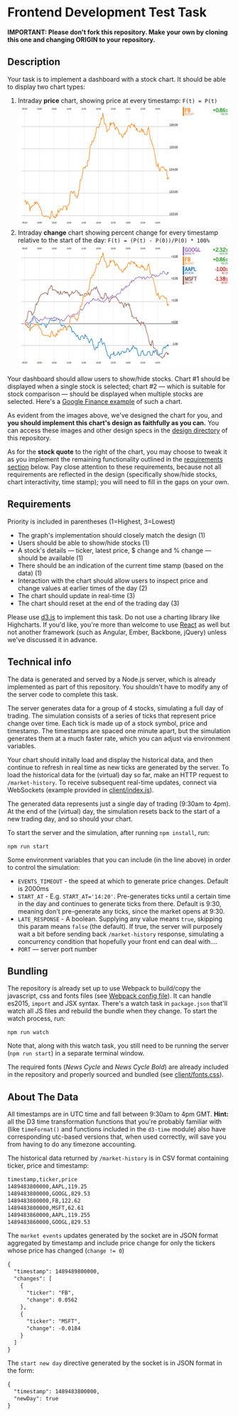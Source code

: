 # Frontend Development Test Task

**IMPORTANT: Please don't fork this repository. Make your own by cloning this one and changing ORIGIN to your repository.**


## Description

Your task is to implement a dashboard with a stock chart. It should be able to display two chart types:

1. Intraday **price** chart, showing price at every timestamp: `F(t) = P(t)` ![Price Chart](design/price-chart.png)
2. Intraday **change** chart showing percent change for every timestamp relative to the start of the day: `F(t) = (P(t) - P(0))/P(0) * 100%` ![Percent Chart](design/pct-chg-chart.png)

Your dashboard should allow users to show/hide stocks. Chart #1 should be displayed when a single stock is selected; chart #2 — which is suitable for stock comparison — should be displayed when multiple stocks are selected. Here's a [Google Finance example](https://www.google.com/finance?q=aapl%2C+msft%2C+goog%2C+fb&ei=k9StWJj0KsHSeOjOt9gF) of such a chart.

As evident from the images above, we've designed the chart for you, and **you should implement this chart's design as faithfully as you can.** You can access these images and other design specs in the [design directory](design) of this repository.

As for the **stock quote** to the right of the chart, you may choose to tweak it as you implement the remaining functionality outlined in the [requirements section](#requirements) below. Pay close attention to these requirements, because not all requirements are reflected in the design (specifically show/hide stocks, chart interactivity, time stamp); you will need to fill in the gaps on your own.


## Requirements

Priority is included in parentheses (1=Highest, 3=Lowest)

- The graph's implementation should closely match the design (1)
- Users should be able to show/hide stocks (1)
- A stock's details — ticker, latest price, $ change and % change — should be available (1)
- There should be an indication of the current time stamp (based on the data) (1)
- Interaction with the chart should allow users to inspect price and change values at earlier times of the day (2)
- The chart should update in real-time (3)
- The chart should reset at the end of the trading day (3)

Please use [d3.js](https://d3js.org) to implement this task. Do not use a charting library like Highcharts. If you'd like, you're more than welcome to use [React](https://facebook.github.io/react/) as well but not another framework (such as Angular, Ember, Backbone, jQuery) unless we've discussed it in advance.

## Technical info

The data is generated and served by a Node.js server, which is already implemented as part of this repository. You shouldn't have to modify any of the server code to complete this task.

The server generates data for a group of 4 stocks, simulating a full day of trading. The simulation consists of a series of ticks that represent price change over time. Each tick is made up of a stock symbol, price and timestamp. The timestamps are spaced one minute apart, but the simulation generates them at a much faster rate, which you can adjust via environment variables. 

Your chart should initally load and display the historical data, and then continue to refresh in real time as new ticks are generated by the server. To load the historical data for the (virtual) day so far, make an HTTP request to `/market-history`. To receive subsequent real-time updates, connect via WebSockets (example provided in [client/index.js](client/index.js)).

The generated data represents just a single day of trading (9:30am to 4pm). At the end of the (virtual) day, the simulation resets back to the start of a new trading day, and so should your chart.

To start the server and the simulation, after running `npm install`, run:

```
npm run start
```

Some environment variables that you can include (in the line above) in order to control the simulation:

- `EVENTS_TIMEOUT` - the speed at which to generate price changes. Default is 2000ms
- `START_AT` - E.g. `START_AT='14:20'`. Pre-generates ticks until a certain time in the day and continues to generate ticks from there. Default is 9:30, meaning don't pre-generate any ticks, since the market opens at 9:30.
- `LATE_RESPONSE` - A boolean. Supplying any value means `true`, skipping this param means `false` (the default). If true, the server will purposely wait a bit before sending back `/market-history` response, simulating a concurrency condition that hopefully your front end can deal with....
- `PORT` — server port number

## Bundling

The repository is already set up to use Webpack to build/copy the javascript, css and fonts files (see [Webpack config file](webpack.config.js)). It can handle es2015, `import` and JSX syntax. There's a watch task in `package.json` that'll watch all JS files and rebuild the bundle when they change. To start the watch process, run:

```
npm run watch
```

Note that, along with this watch task, you still need to be running the server (`npm run start`) in a separate terminal window.

The required fonts (*News Cycle* and *News Cycle Bold*) are already included in the repository and properly sourced and bundled (see [client/fonts.css](client/fonts.css)).

## About The Data

All timestamps are in UTC time and fall between 9:30am to 4pm GMT. **Hint:** all the D3 time transformation functions that you're probably familiar with (like `timeFormat()` and functions included in the `d3-time` module) also have corresponding utc-based versions that, when used correctly, will save you from having to do any timezone accounting.

The historical data returned by `/market-history` is in CSV format containing ticker, price and timestamp:

```
timestamp,ticker,price
1489483800000,AAPL,119.25
1489483800000,GOOGL,829.53
1489483800000,FB,122.62
1489483800000,MSFT,62.61
1489483860000,AAPL,119.255
1489483860000,GOOGL,829.53
```

The `market events` updates generated by the socket are in JSON format aggregated by timestamp and include price change for only the tickers whose price has changed (`change != 0`)

```
{
  "timestamp": 1489489800000,
  "changes": [
    {
      "ticker": "FB",
      "change": 0.0562
    },
    {
      "ticker": "MSFT",
      "change": -0.0184
    }
  ]
}
```

The `start new day` directive generated by the socket is in JSON format in the form:

```
{
  "timestamp": 1489483800000,
  "newDay": true
}
```

